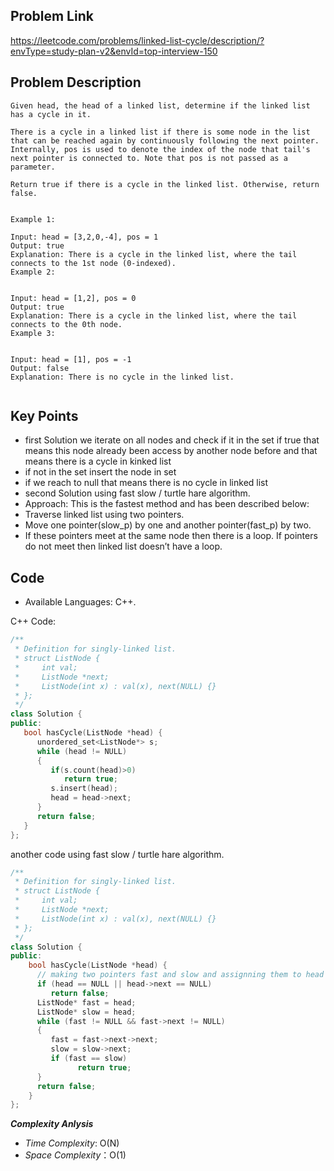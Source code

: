 ## Problem Link

https://leetcode.com/problems/linked-list-cycle/description/?envType=study-plan-v2&envId=top-interview-150

## Problem Description


```
Given head, the head of a linked list, determine if the linked list has a cycle in it.

There is a cycle in a linked list if there is some node in the list that can be reached again by continuously following the next pointer. Internally, pos is used to denote the index of the node that tail's next pointer is connected to. Note that pos is not passed as a parameter.

Return true if there is a cycle in the linked list. Otherwise, return false.

 
Example 1:

Input: head = [3,2,0,-4], pos = 1
Output: true
Explanation: There is a cycle in the linked list, where the tail connects to the 1st node (0-indexed).
Example 2:


Input: head = [1,2], pos = 0
Output: true
Explanation: There is a cycle in the linked list, where the tail connects to the 0th node.
Example 3:


Input: head = [1], pos = -1
Output: false
Explanation: There is no cycle in the linked list.
 
```
## Key Points

- first Solution we iterate on all nodes and check if it in the set if true that means this node already been access by another node before and that means there is a cycle in kinked list
- if not in the set insert the node in set
- if we reach to null that means there is no cycle in linked list
- second Solution using fast slow / turtle hare algorithm. 
- Approach: This is the fastest method and has been described below:
- Traverse linked list using two pointers.
- Move one pointer(slow_p) by one and another pointer(fast_p) by two.
- If these pointers meet at the same node then there is a loop. If pointers do not meet then linked list doesn’t have a loop.

## Code

- Available Languages: C++.

C++ Code:

```cpp
/**
 * Definition for singly-linked list.
 * struct ListNode {
 *     int val;
 *     ListNode *next;
 *     ListNode(int x) : val(x), next(NULL) {}
 * };
 */
class Solution {
public:
   bool hasCycle(ListNode *head) {
      unordered_set<ListNode*> s;
      while (head != NULL)
      {
         if(s.count(head)>0)
            return true;
         s.insert(head);
         head = head->next;
      }
      return false;
   }
};
```
another code using fast slow / turtle hare algorithm.
```cpp
/**
 * Definition for singly-linked list.
 * struct ListNode {
 *     int val;
 *     ListNode *next;
 *     ListNode(int x) : val(x), next(NULL) {}
 * };
 */
class Solution {
public:
    bool hasCycle(ListNode *head) {
      // making two pointers fast and slow and assignning them to head
      if (head == NULL || head->next == NULL)
         return false;
      ListNode* fast = head;
      ListNode* slow = head;
      while (fast != NULL && fast->next != NULL)
      {
         fast = fast->next->next;
         slow = slow->next;
         if (fast == slow)
               return true;
      }
      return false;
    }
};
```

**_Complexity Anlysis_**

- _Time Complexity_: O(N)
- _Space Complexity_：O(1)